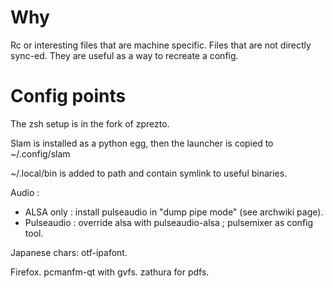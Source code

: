 # Why #
Rc or interesting files that are machine specific.
Files that are not directly sync-ed.
They are useful as a way to recreate a config.

# Config points #
The zsh setup is in the fork of zprezto.

Slam is installed as a python egg, then the launcher is copied to ~/.config/slam

~/.local/bin is added to path and contain symlink to useful binaries.

Audio :
- ALSA only : install pulseaudio in "dump pipe mode" (see archwiki page).
- Pulseaudio : override alsa with pulseaudio-alsa ; pulsemixer as config tool.

Japanese chars: otf-ipafont.

Firefox.
pcmanfm-qt with gvfs.
zathura for pdfs.

